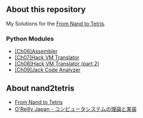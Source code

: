 ## About this repository

My Solutions for the [From Nand to Tetris](https://www.nand2tetris.org/).

### Python Modules

- [[Ch06]Assembler](https://github.com/koucs/nand2tetris/tree/master/06/assembler)
- [[Ch07]Hack VM Translator](https://github.com/koucs/nand2tetris/tree/master/07/hvmtrans)
- [[Ch08]Hack VM Translator (part 2)](https://github.com/koucs/nand2tetris/tree/master/08/hvmt2)
- [[Ch09]Jack Code Analyzer](https://github.com/koucs/nand2tetris/tree/master/10/janlz)

## About nand2tetris

- [From Nand to Tetris](https://www.nand2tetris.org/)
- [O'Reilly Japan - コンピュータシステムの理論と実装](http://www.amazon.co.jp/dp/4873117127/)
  
